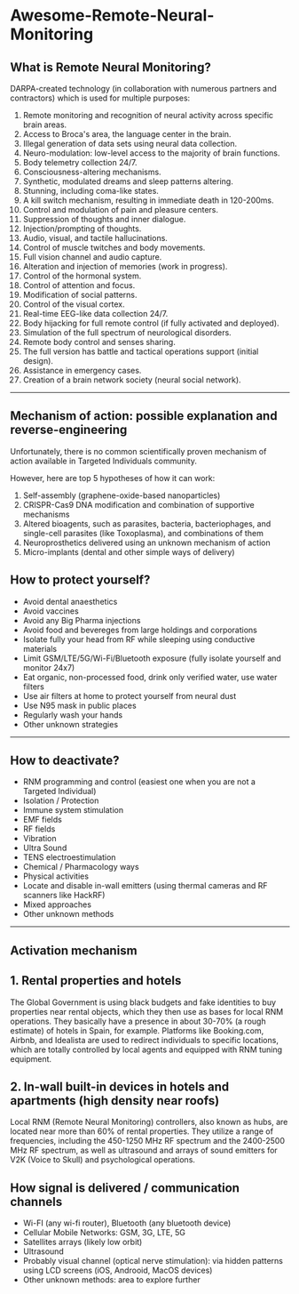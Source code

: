 # Awesome-Remote-Neural-Monitoring

## What is Remote Neural Monitoring?

DARPA-created technology (in collaboration with numerous partners and contractors) which is used for multiple purposes:

1. Remote monitoring and recognition of neural activity across specific brain areas.
2. Access to Broca's area, the language center in the brain.
3. Illegal generation of data sets using neural data collection.
4. Neuro-modulation: low-level access to the majority of brain functions.
5. Body telemetry collection 24/7.
6. Consciousness-altering mechanisms.
7. Synthetic, modulated dreams and sleep patterns altering.
8. Stunning, including coma-like states.
9. A kill switch mechanism, resulting in immediate death in 120-200ms.
10. Control and modulation of pain and pleasure centers.
11. Suppression of thoughts and inner dialogue.
12. Injection/prompting of thoughts.
13. Audio, visual, and tactile hallucinations.
14. Control of muscle twitches and body movements.
15. Full vision channel and audio capture.
16. Alteration and injection of memories (work in progress).
17. Control of the hormonal system.
18. Control of attention and focus.
19. Modification of social patterns.
20. Control of the visual cortex.
21. Real-time EEG-like data collection 24/7.
22. Body hijacking for full remote control (if fully activated and deployed).
23. Simulation of the full spectrum of neurological disorders.
24. Remote body control and senses sharing.
25. The full version has battle and tactical operations support (initial design).
26. Assistance in emergency cases.
27. Creation of a brain network society (neural social network).

--------


## Mechanism of action: possible explanation and reverse-engineering

Unfortunately, there is no common scientifically proven mechanism of action available in Targeted Individuals community.

However, here are top 5 hypotheses of how it can work:

1. Self-assembly (graphene-oxide-based nanoparticles)
2. CRISPR-Cas9 DNA modification and combination of supportive mechanisms
3. Altered bioagents, such as parasites, bacteria, bacteriophages, and single-cell parasites (like Toxoplasma), and combinations of them
4. Neuroprosthetics delivered using an unknown mechanism of action
5. Micro-implants (dental and other simple ways of delivery)

## How to protect yourself?

- Avoid dental anaesthetics
- Avoid vaccines
- Avoid any Big Pharma injections
- Avoid food and bevereges from large holdings and corporations
- Isolate fully your head from RF while sleeping using conductive materials
- Limit GSM/LTE/5G/Wi-Fi/Bluetooth exposure (fully isolate yourself and monitor 24x7)
- Eat organic, non-processed food, drink only verified water, use water filters
- Use air filters at home to protect yourself from neural dust
- Use N95 mask in public places
- Regularly wash your hands
- Other unknown strategies

--------

## How to deactivate? 

- RNM programming and control (easiest one when you are not a Targeted Individual)
- Isolation / Protection
- Immune system stimulation
- EMF fields
- RF fields
- Vibration
- Ultra Sound
- TENS electroestimulation
- Chemical / Pharmacology ways
- Physical activities
- Locate and disable in-wall emitters (using thermal cameras and RF scanners like HackRF)
- Mixed approaches
- Other unknown methods

--------

## Activation mechanism

## 1. Rental properties and hotels

The Global Government is using black budgets and fake identities to buy properties near rental objects, which they then use as bases for local RNM operations. 
They basically have a presence in about 30-70% (a rough estimate) of hotels in Spain, for example. 
Platforms like Booking.com, Airbnb, and Idealista are used to redirect individuals to specific locations, which are totally controlled by local agents and equipped with RNM tuning equipment.

## 2. In-wall built-in devices in hotels and apartments (high density near roofs)

Local RNM (Remote Neural Monitoring) controllers, also known as hubs, are located near more than 60% of rental properties. They utilize a range of frequencies, including the 450-1250 MHz RF spectrum and the 2400-2500 MHz RF spectrum, as well as ultrasound and arrays of sound emitters for V2K (Voice to Skull) and psychological operations.

## How signal is delivered / communication channels

- Wi-FI (any wi-fi router), Bluetooth (any bluetooth device)
- Cellular Mobile Networks: GSM, 3G, LTE, 5G
- Satellites arrays (likely low orbit)
- Ultrasound
- Probably visual channel (optical nerve stimulation): via hidden patterns using LCD screens (iOS, Androoid, MacOS devices)
- Other unknown methods: area to explore further


